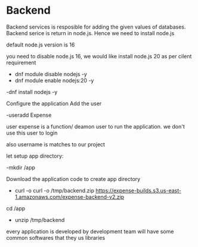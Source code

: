Backend
=======

Backend services is resposible for adding the given  values of databases. Backend serice is return in node.js. Hence we need to install node.js

default node.js version is 16

you need to disable node.js 16, we would like install node.js 20 as per cilent requirement

- dnf module disable nodejs -y
- dnf module enable nodejs:20 -y

-dnf install nodejs -y

Configure the application 
Add the user

-useradd Expense

user expense is a function/ deamon user to run the application. we don't use this user to login

also username is matches to our project

let setup app directory:

-mkdir /app

Download the application code to create app directory

- curl -o curl -o /tmp/backend.zip https://expense-builds.s3.us-east-1.amazonaws.com/expense-backend-v2.zip

cd /app

- unzip /tmp/backend

every application is developed by development team will have some common softwares that they us libraries
